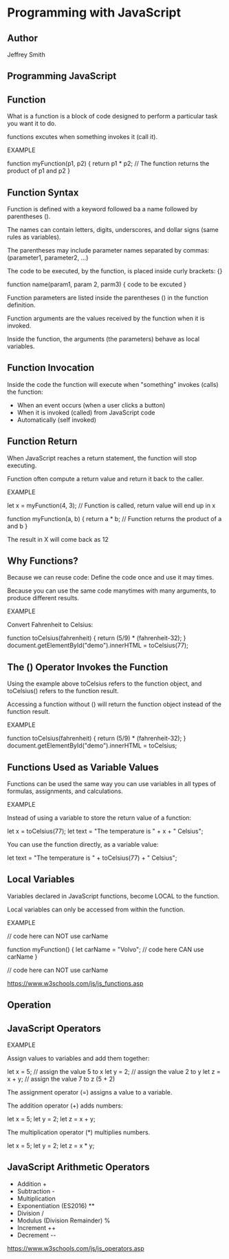 # Programming with JavaScript

## Author

Jeffrey Smith

## Programming JavaScript

## Function

What is a function is a block of code designed to perform a particular task you want it to do.

functions excutes when something invokes it (call it).  

EXAMPLE

function myFunction(p1, p2) {
  return p1 * p2;   // The function returns the product of p1 and p2
}

## Function Syntax

Function is defined with a keyword followed ba a name followed by parentheses ().

The names can contain letters, digits, underscores, and dollar signs (same rules as variables).

The parentheses may include parameter names separated by commas:
(parameter1, parameter2, ...)

The code to be executed, by the function, is placed inside curly brackets: {}

function name(param1, param 2, parm3) { code to be excuted }

Function parameters are listed inside the parentheses () in the function definition.

Function arguments are the values received by the function when it is invoked.

Inside the function, the arguments (the parameters) behave as local variables.

## Function Invocation

Inside the code the function will execute when "something" invokes (calls) the function:

- When an event occurs (when a user clicks a button)
- When it is invoked (called) from JavaScript code
- Automatically (self invoked)

## Function Return

When JavaScript reaches a return statement, the function will stop executing.

Function often compute a return value and return it back to the caller.

EXAMPLE

let x = myFunction(4, 3);   // Function is called, return value will end up in x

function myFunction(a, b) {
  return a * b;             // Function returns the product of a and b
}

The result in X will come back as 12

## Why Functions?

Because we can reuse code: Define the code once and use it may times.

Because you can use the same code manytimes with many arguments, to produce different results.

EXAMPLE

Convert Fahrenheit to Celsius:

function toCelsius(fahrenheit) {
  return (5/9) * (fahrenheit-32);
}
document.getElementById("demo").innerHTML = toCelsius(77);

## The () Operator Invokes the Function

Using the example above toCelsius refers to the function object, and toCelsius() refers to the function result.

Accessing a function without () will return the function object instead of the function result.

EXAMPLE

function toCelsius(fahrenheit) {
  return (5/9) * (fahrenheit-32);
}
document.getElementById("demo").innerHTML = toCelsius;

## Functions Used as Variable Values

Functions can be used the same way you can use variables in all types of formulas, assignments, and calculations.

EXAMPLE

Instead of using a variable to store the return value of a function:

let x = toCelsius(77);
let text = "The temperature is " + x + " Celsius";

You can use the function directly, as a variable value:

let text = "The temperature is " + toCelsius(77) + " Celsius";

## Local Variables

Variables declared in JavaScript functions, become LOCAL to the function.

Local variables can only be accessed from within the function.

EXAMPLE

// code here can NOT use carName

function myFunction() {
  let carName = "Volvo";
  // code here CAN use carName
}

// code here can NOT use carName

https://www.w3schools.com/js/js_functions.asp

## Operation

## JavaScript Operators

EXAMPLE

Assign values to variables and add them together:

let x = 5;         // assign the value 5 to x
let y = 2;         // assign the value 2 to y
let z = x + y;     // assign the value 7 to z (5 + 2)

The assignment operator (=) assigns a value to a variable.

The addition operator (+) adds numbers:

let x = 5;
let y = 2;
let z = x + y;

The multiplication operator (*) multiplies numbers.

let x = 5;
let y = 2;
let z = x * y;

## JavaScript Arithmetic Operators

- Addition +
- Subtraction -
- Multiplication
- Exponentiation (ES2016) **
- Division /
- Modulus (Division Remainder) %
- Increment ++
- Decrement --

https://www.w3schools.com/js/js_operators.asp